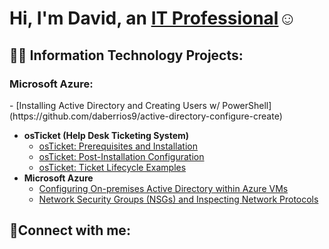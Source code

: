 <h1>Hi, I'm David, an <a href="https://www.linkedin.com/in/david-b915/">IT Professional</a>☺</h1>

<h2>👨‍💻 Information Technology Projects:</h2>

<h3>Microsoft Azure:</h3>
- [Installing Active Directory and Creating Users w/ PowerShell](https://github.com/daberrios9/active-directory-configure-create)


- <b>osTicket (Help Desk Ticketing System)</b>
  - [osTicket: Prerequisites and Installation](https://github.com/daberrios9/osticket-prereqs)
  - [osTicket: Post-Installation Configuration](https://github.com/daberrios9/post-install-config)
  - [osTicket: Ticket Lifecycle Examples](https://github.com/daberrios9/ticket-lifecycle)
- <b>Microsoft Azure</b>
  - [Configuring On-premises Active Directory within Azure VMs](https://github.com/daberrios9/configure-ad)
  - [Network Security Groups (NSGs) and Inspecting Network Protocols](https://github.com/daberrios9/azure-network-protocols)

<h2>🤳Connect with me:</h2>



